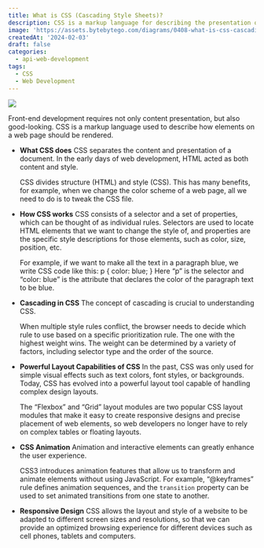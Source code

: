 ```yaml
---
title: What is CSS (Cascading Style Sheets)?
description: CSS is a markup language for describing the presentation of web pages.
image: 'https://assets.bytebytego.com/diagrams/0408-what-is-css-cascading-style-sheets.png'
createdAt: '2024-02-03'
draft: false
categories:
  - api-web-development
tags:
  - CSS
  - Web Development
---
```


![](https://assets.bytebytego.com/diagrams/0408-what-is-css-cascading-style-sheets.png)

Front-end development requires not only content presentation, but also good-looking. CSS is a markup language used to describe how elements on a web page should be rendered.

*   **What CSS does**
    CSS separates the content and presentation of a document. In the early days of web development, HTML acted as both content and style.

    CSS divides structure (HTML) and style (CSS). This has many benefits, for example, when we change the color scheme of a web page, all we need to do is to tweak the CSS file.
*   **How CSS works**
    CSS consists of a selector and a set of properties, which can be thought of as individual rules. Selectors are used to locate HTML elements that we want to change the style of, and properties are the specific style descriptions for those elements, such as color, size, position, etc.

    For example, if we want to make all the text in a paragraph blue, we write CSS code like this:
    p { color: blue; }
    Here “p” is the selector and “color: blue” is the attribute that declares the color of the paragraph text to be blue.
*   **Cascading in CSS**
    The concept of cascading is crucial to understanding CSS.

    When multiple style rules conflict, the browser needs to decide which rule to use based on a specific prioritization rule. The one with the highest weight wins. The weight can be determined by a variety of factors, including selector type and the order of the source.
*   **Powerful Layout Capabilities of CSS**
    In the past, CSS was only used for simple visual effects such as text colors, font styles, or backgrounds. Today, CSS has evolved into a powerful layout tool capable of handling complex design layouts.

    The “Flexbox” and “Grid” layout modules are two popular CSS layout modules that make it easy to create responsive designs and precise placement of web elements, so web developers no longer have to rely on complex tables or floating layouts.
*   **CSS Animation**
    Animation and interactive elements can greatly enhance the user experience.

    CSS3 introduces animation features that allow us to transform and animate elements without using JavaScript. For example, “@keyframes” rule defines animation sequences, and the `transition` property can be used to set animated transitions from one state to another.
*   **Responsive Design**
    CSS allows the layout and style of a website to be adapted to different screen sizes and resolutions, so that we can provide an optimized browsing experience for different devices such as cell phones, tablets and computers.
